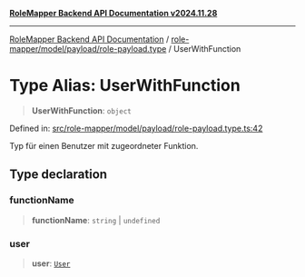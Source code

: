 [**RoleMapper Backend API Documentation v2024.11.28**](../../../../../README.md)

***

[RoleMapper Backend API Documentation](../../../../../modules.md) / [role-mapper/model/payload/role-payload.type](../README.md) / UserWithFunction

# Type Alias: UserWithFunction

> **UserWithFunction**: `object`

Defined in: [src/role-mapper/model/payload/role-payload.type.ts:42](https://github.com/FlowCraft-AG/RoleMapper/blob/5b9ee56819f4990f54c16dcad37384ac73c1551c/backend/src/role-mapper/model/payload/role-payload.type.ts#L42)

Typ für einen Benutzer mit zugeordneter Funktion.

## Type declaration

### functionName

> **functionName**: `string` \| `undefined`

### user

> **user**: [`User`](../../../entity/user.entity/classes/User.md)
